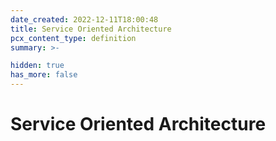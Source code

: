 ```yaml
---
date_created: 2022-12-11T18:00:48
title: Service Oriented Architecture
pcx_content_type: definition
summary: >-

hidden: true
has_more: false
---
```


# Service Oriented Architecture
